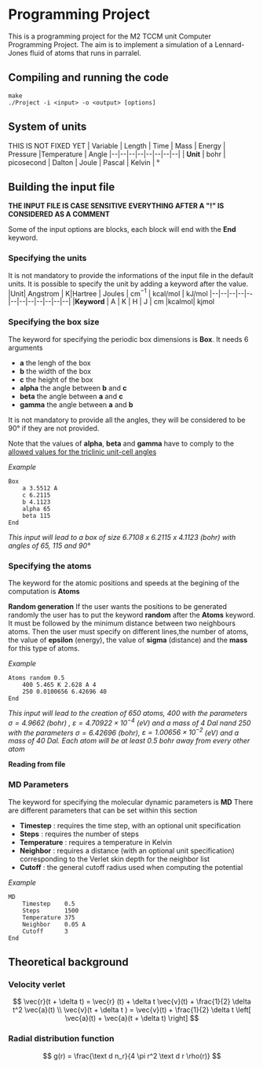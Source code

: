 # Programming Project

This is a programming project for the M2 TCCM unit Computer Programming Project. 
The aim is to implement a simulation of a Lennard-Jones fluid of atoms that runs in parralel.

## Compiling and running the code

    make 
    ./Project -i <input> -o <output> [options]

## System of units

THIS IS NOT FIXED YET
| Variable | Length   | Time |  Mass | Energy | Pressure |Temperature | Angle
|--|--|--|--|--|--|--|--|
| **Unit** | bohr  | picosecond | Dalton | Joule | Pascal | Kelvin | °

## Building the input file

  **THE INPUT FILE IS CASE SENSITIVE**
  **EVERYTHING AFTER A "!" IS CONSIDERED AS A COMMENT**

Some of the input options are blocks, each block will end with the **End** keyword.

### Specifying the units

It is not mandatory to provide the informations of the input file in the default units. It is possible to specify the unit by adding a keyword after the value.
|Unit| Angstrom  | K|Hartree | Joules | cm$^{-1}$ | kcal/mol | kJ/mol
|--|--|--|--|--|--|--|--|--|--|--|--|
|**Keyword**  | A | K | H | J | cm |kcalmol| kjmol 


### Specifying the box size

The keyword for specifying the periodic box dimensions is **Box**. It needs 6 arguments 

 - **a** the lengh of the box
 - **b** the width of the box
 - **c** the height of the box
 - **alpha** the angle between **b** and **c**
 - **beta** the angle between **a** and **c**
 - **gamma** the angle between **a** and **b**

It is not mandatory to provide all the angles, they will be considered to be 90° if they are not provided.

Note that the values of **alpha**, **beta** and **gamma** have to comply to the [allowed  values for the triclinic unit-cell angles ](https://doi.org/10.1107/S0108767310044296)

*Example*

    Box
	    a 3.5512 A
	    c 6.2115
	    b 4.1123
	    alpha 65
	    beta 115
    End
*This input will lead to a box of size 6.7108 x 6.2115 x 4.1123 (bohr)  with angles of 65, 115 and 90°*

### Specifying the atoms
The keyword for the atomic positions and speeds at the begining of the computation is **Atoms** 

**Random generation**
If the user wants the positions to be generated randomly the user has to put the keyword **random** after the **Atoms** keyword. It must be followed by the minimum distance between two neighbours atoms.
Then the user must specify on different lines,the number of atoms, the value of **epsilon** (energy), the value of **sigma** (distance) and the **mass** for this type of atoms.

*Example*
	
	Atoms random 0.5
		400 5.465 K 2.628 A 4
		250 0.0100656 6.42696 40
	End
*This input will lead to the creation of 650 atoms, 400 with the parameters $\sigma = 4.9662$ (bohr) , $\varepsilon = 4.70922\times 10^{-4}$ (eV) and a mass of 4 Dal nand 250 with the parameters $\sigma = 6.42696$ (bohr), $\varepsilon = 1.00656 \times 10^{-2}$ (eV) and a mass of 40 Dal. Each atom will be at least 0.5 bohr away from every other atom*

**Reading from file**

### MD Parameters
The keyword for specifying the molecular dynamic parameters is **MD**
There are different parameters that can be set within this section

 - **Timestep** : requires the time step, with an optional unit specification
 - **Steps** : requires the number of steps 
 - **Temperature** : requires a temperature in Kelvin
 - **Neighbor** : requires a distance (with an optional unit specification) corresponding to the Verlet skin depth for the neighbor list
 - **Cutoff** : the general cutoff radius used when computing the potential

*Example*

	MD
		Timestep	0.5
		Steps		1500
		Temperature	375
		Neighbor	0.05 A
		Cutoff		3
	End

## Theoretical background

### Velocity verlet
$$
\vec{r}(t + \delta t) = \vec{r} (t) + \delta t \vec{v}(t) + \frac{1}{2} \delta t^2 \vec{a}(t) \\
\vec{v}(t + \delta t ) = \vec{v}(t) + \frac{1}{2} \delta t \left[ \vec{a}(t) + \vec{a}(t + \delta t)  \right]
$$

### Radial distribution function

$$
g(r) = \frac{\text d n_r}{4 \pi r^2 \text d r  \rho(r)}
$$
